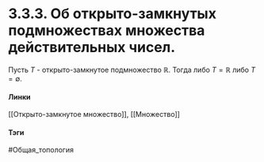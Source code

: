 # 3.3.3. Об открыто-замкнутых подмножествах множества действительных чисел.
Пусть $T$ - открыто-замкнутое подмножество $\mathbb{R}$. Тогда либо $T=\mathbb{R}$ либо $T=\emptyset$.

#### Линки
[[Открыто-замкнутое множество]],
[[Множество]]
#### Тэги 
 #Общая_топология